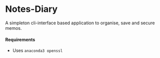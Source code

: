 # Notes-Diary
A simpleton cli-interface based application to organise, save and secure memos.

#### Requirements
  - Uses `anaconda3 openssl`
